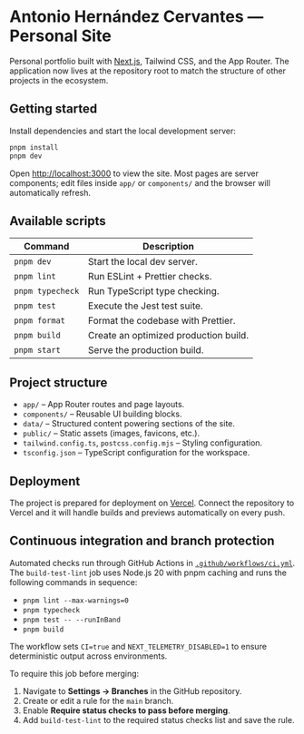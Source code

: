 # Antonio Hernández Cervantes — Personal Site

Personal portfolio built with [Next.js](https://nextjs.org), Tailwind CSS, and the App Router. The application now lives at the repository root to match the structure of other projects in the ecosystem.

## Getting started

Install dependencies and start the local development server:

```bash
pnpm install
pnpm dev
```

Open [http://localhost:3000](http://localhost:3000) to view the site. Most pages are server components; edit files inside `app/` or `components/` and the browser will automatically refresh.

## Available scripts

| Command            | Description                                |
| ------------------ | ------------------------------------------ |
| `pnpm dev`         | Start the local dev server.                |
| `pnpm lint`        | Run ESLint + Prettier checks.              |
| `pnpm typecheck`   | Run TypeScript type checking.              |
| `pnpm test`        | Execute the Jest test suite.               |
| `pnpm format`      | Format the codebase with Prettier.         |
| `pnpm build`       | Create an optimized production build.      |
| `pnpm start`       | Serve the production build.                |

## Project structure

- `app/` – App Router routes and page layouts.
- `components/` – Reusable UI building blocks.
- `data/` – Structured content powering sections of the site.
- `public/` – Static assets (images, favicons, etc.).
- `tailwind.config.ts`, `postcss.config.mjs` – Styling configuration.
- `tsconfig.json` – TypeScript configuration for the workspace.

## Deployment

The project is prepared for deployment on [Vercel](https://vercel.com/). Connect the repository to Vercel and it will handle builds and previews automatically on every push.

## Continuous integration and branch protection

Automated checks run through GitHub Actions in [`.github/workflows/ci.yml`](.github/workflows/ci.yml). The `build-test-lint` job uses Node.js 20 with pnpm caching and runs the following commands in sequence:

- `pnpm lint --max-warnings=0`
- `pnpm typecheck`
- `pnpm test -- --runInBand`
- `pnpm build`

The workflow sets `CI=true` and `NEXT_TELEMETRY_DISABLED=1` to ensure deterministic output across environments.

To require this job before merging:

1. Navigate to **Settings → Branches** in the GitHub repository.
2. Create or edit a rule for the `main` branch.
3. Enable **Require status checks to pass before merging**.
4. Add `build-test-lint` to the required status checks list and save the rule.
